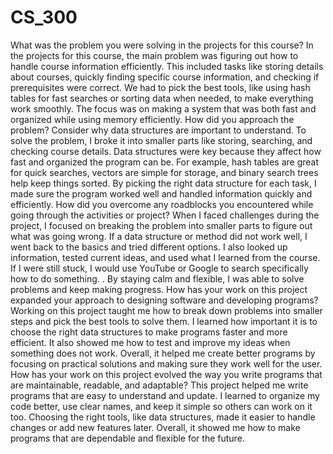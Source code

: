 # CS_300
What was the problem you were solving in the projects for this course?
In the projects for this course, the main problem was figuring out how to handle course information efficiently. This included tasks like storing details about courses, quickly finding specific course information, and checking if prerequisites were correct. We had to pick the best tools, like using hash tables for fast searches or sorting data when needed, to make everything work smoothly. The focus was on making a system that was both fast and organized while using memory efficiently.
How did you approach the problem? Consider why data structures are important to understand.
To solve the problem, I broke it into smaller parts like storing, searching, and checking course details. Data structures were key because they affect how fast and organized the program can be. For example, hash tables are great for quick searches, vectors are simple for storage, and binary search trees help keep things sorted. By picking the right data structure for each task, I made sure the program worked well and handled information quickly and efficiently.
How did you overcome any roadblocks you encountered while going through the activities or project?
When I faced challenges during the project, I focused on breaking the problem into smaller parts to figure out what was going wrong. If a data structure or method did not work well, I went back to the basics and tried different options. I also looked up information, tested current ideas, and used what I learned from the course. If I were still stuck, I would use YouTube or Google to search specifically how to do something. . By staying calm and flexible, I was able to solve problems and keep making progress.
How has your work on this project expanded your approach to designing software and developing programs?
Working on this project taught me how to break down problems into smaller steps and pick the best tools to solve them. I learned how important it is to choose the right data structures to make programs faster and more efficient. It also showed me how to test and improve my ideas when something does not work. Overall, it helped me create better programs by focusing on practical solutions and making sure they work well for the user.
How has your work on this project evolved the way you write programs that are maintainable, readable, and adaptable?
This project helped me write programs that are easy to understand and update. I learned to organize my code better, use clear names, and keep it simple so others can work on it too. Choosing the right tools, like data structures, made it easier to handle changes or add new features later. Overall, it showed me how to make programs that are dependable and flexible for the future.
